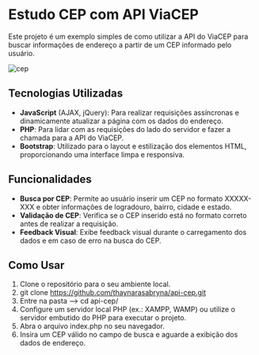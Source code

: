# Estudo CEP com API ViaCEP

Este projeto é um exemplo simples de como utilizar a API do ViaCEP para buscar informações de endereço a partir de um CEP informado pelo usuário.

![cep](https://github.com/thaynarasabryna/api-cep/assets/112216179/41103def-ace9-4744-ba4c-cf3ffd1bc69c)

## Tecnologias Utilizadas

- **JavaScript** (AJAX, jQuery): Para realizar requisições assíncronas e dinamicamente atualizar a página com os dados do endereço.
- **PHP**: Para lidar com as requisições do lado do servidor e fazer a chamada para a API do ViaCEP.
- **Bootstrap**: Utilizado para o layout e estilização dos elementos HTML, proporcionando uma interface limpa e responsiva.

## Funcionalidades

- **Busca por CEP**: Permite ao usuário inserir um CEP no formato XXXXX-XXX e obter informações de logradouro, bairro, cidade e estado.
- **Validação de CEP**: Verifica se o CEP inserido está no formato correto antes de realizar a requisição.
- **Feedback Visual**: Exibe feedback visual durante o carregamento dos dados e em caso de erro na busca do CEP.

## Como Usar

1. Clone o repositório para o seu ambiente local.
2. git clone https://github.com/thaynarasabryna/api-cep.git
3. Entre na pasta --> cd api-cep/
4. Configure um servidor local PHP (ex.: XAMPP, WAMP) ou utilize o servidor embutido do PHP para executar o projeto.
5. Abra o arquivo index.php no seu navegador.
6. Insira um CEP válido no campo de busca e aguarde a exibição dos dados de endereço.
